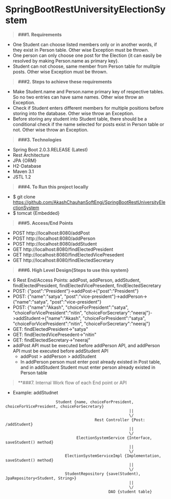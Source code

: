 # SpringBootRestUniversityElectionSystem

> **###1. Requirements**
* One Student can choose listed members only or in another words, if they exist in Person table. Other wise Exception must be thrown.
* One person can only choose one post for the Election {it can easily be resolved by making Person.name as primary key}.
* Student can not choose, same member from Person table for mulitple posts. Other wise Exception must be thrown.

> **###2. Steps to achieve these requirements**
* Make Student.name and Person.name primary key of respective tables. So no two entries can have same names. Other wise throw an Exception.
* Check if Student enters different members for multiple positions before storing into the database. Other wise throw an Exception.
* Before storing any student into Student table, there should be a conditional check if the name selected for posts exist in Person table   or not. Other wise throw an Exception.

> **###3. Technologies**
* Spring Boot 2.0.3.RELEASE (Latest)
* Rest Architecture
* JPA {ORM}
* H2-Database
* Maven 3.1
* JSTL 1.2

> **###4. To Run this project locally**
* $ git clone https://github.com/AkashChauhanSoftEngi/SpringBootRestUniversityElectionSystem
* $ tomcat {Embedded}

> **###5.  Access/End Points** 
* POST http://localhost:8080/addPost
* POST http://localhost:8080/addPerson
* POST http://localhost:8080/addStudent
* GET http://localhost:8080/findElectedPresident
* GET http://localhost:8080/findElectedVicePresedent
* GET http://localhost:8080/findElectedSecretary

> **###6. High Level Design{Steps to use this system}**
* 6 Rest End/Access Points: addPost, addPerson, addStudent, findElectedPresident, findElectedVicePresedent, findElectedSecretary
* POST: {"post":"President"}->addPost->{"post":"President"}
* POST: {"name":"satya", "post":"vice-president"}->addPerson->{"name":"satya", "post":"vice-president"}
* POST: {"name":"Akash", "choiceForPresident":"satya", "choiceForVicePresident":"nitin", "choiceForSecretary":"neeraj"}->addStudent->{"name":"Akash", "choiceForPresident":"satya", "choiceForVicePresident":"nitin", "choiceForSecretary":"neeraj"}
* GET: findElectedPresident->"satya"
* GET: findElectedVicePresedent->"nitin"
* GET: findElectedSecretary->"neeraj"
* addPost API must be executed before addPerson API, and addPerson API must be executed before addStudent API
  - addPost > addPerson > addStudent
  - In addPerson person must enter post already existed in Post table, and in addStudent Student must enter person already existed in Person table
  
> **###7. Internal Work flow of each End point or API
* Example: addStudnet
```text
                      Student {name, choiceForPresident, choiceForVicePresident, choiceForSecretary}
                                                      ||
                                                      \/
                                       Rest Controller {Post: /addStudent}
                                                      ||
                                                      \/
                               ElectionSystemService {Interface, saveStudent() method}
                                                      ||
                                                      \/
                          ElectionSystemServiceImpl {Implementation, saveStudent() method}  
                                                      ||
                                                      \/
                          StudentRepository {save(Student), JpaRepository<Student, String>}             
                                                      ||
                                                      \/
                                             DAO {student table}
```
